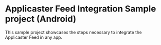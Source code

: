 # Applicaster Feed Integration Sample project (Android)

This sample project showcases the steps necessary to integrate the Applicaster Feed in any app. 